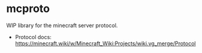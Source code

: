 # mcproto

WIP library for the minecraft server protocol.

- Protocol docs: https://minecraft.wiki/w/Minecraft_Wiki:Projects/wiki.vg_merge/Protocol
